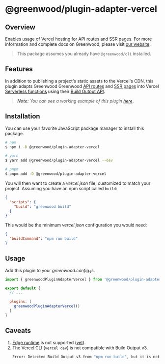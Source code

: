 # @greenwood/plugin-adapter-vercel

## Overview

Enables usage of [Vercel](https://vercel.com/) hosting for API routes and SSR pages.  For more information and complete docs on Greenwood, please visit [our website](https://www.greenwoodjs.dev).

> This package assumes you already have `@greenwood/cli` installed.

## Features

In addition to publishing a project's static assets to the Vercel's CDN, this plugin adapts Greenwood Greenwood [API routes](https://www.greenwoodjs.dev/docs/pages/api-routes/) and [SSR pages](https://www.greenwoodjs.dev/docs/docs/pages/server-rendering/) into Vercel [Serverless functions](https://vercel.com/docs/concepts/functions/serverless-functions) using their [Build Output API](https://vercel.com/docs/build-output-api/v3).

> _**Note:** You can see a working example of this plugin [here](https://github.com/ProjectEvergreen/greenwood-demo-adapter-vercel)_.


## Installation

You can use your favorite JavaScript package manager to install this package.

```bash
# npm
$ npm i -D @greenwood/plugin-adapter-vercel

# yarn
$ yarn add @greenwood/plugin-adapter-vercel --dev

# pnpm
$ pnpm add -D @greenwood/plugin-adapter-vercel
```

You will then want to create a _vercel.json_ file, customized to match your project.  Assuming you have an npm script called `build`:
```json
{
  "scripts": {
    "build": "greenwood build"
  }
}
```

This would be the minimum _vercel.json_ configuration you would need:

```json
{
  "buildCommand": "npm run build"
}
```

## Usage

Add this plugin to your _greenwood.config.js_.

```javascript
import { greenwoodPluginAdapterVercel } from '@greenwood/plugin-adapter-vercel';

export default {
  // ...

  plugins: [
    greenwoodPluginAdapterVercel()
  ]
}
```

## Caveats
1. [Edge runtime](https://vercel.com/docs/concepts/functions/edge-functions) is not supported ([yet](https://github.com/ProjectEvergreen/greenwood/issues/1141)).
1. The Vercel CLI (`vercel dev`) is not compatible with Build Output v3.
    ```sh
    Error: Detected Build Output v3 from "npm run build", but it is not supported for `vercel dev`. Please set the Development Command in your Project Settings.
    ```